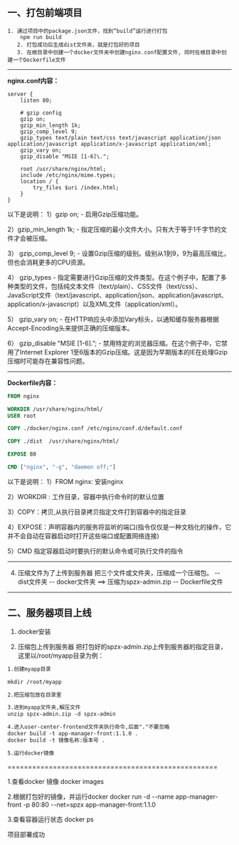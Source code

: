 ## 一、打包前端项目

    1. 通过项目中的package.json文件，找到“build”运行进行打包
        npm run build
       2. 打包成功后生成dist文件夹，就是打包好的项目
       3. 在根目录中创建一个docker文件夹中创建nginx.conf配置文件, 同时在根目录中创建一个Dockerfile文件

 

------

**nginx.conf内容：**

```nginx
server {
    listen 80;

    # gzip config
    gzip on;
    gzip_min_length 1k;
    gzip_comp_level 9;
    gzip_types text/plain text/css text/javascript application/json application/javascript application/x-javascript application/xml;
    gzip_vary on;
    gzip_disable "MSIE [1-6]\.";

    root /usr/share/nginx/html;
    include /etc/nginx/mime.types;
    location / {
        try_files $uri /index.html;
    }
}
```
以下是说明：
1）gzip on; - 启用Gzip压缩功能。

2）gzip_min_length 1k; - 指定压缩的最小文件大小。只有大于等于1千字节的文件才会被压缩。

3） gzip_comp_level 9; - 设置Gzip压缩的级别。级别从1到9，9为最高压缩比，但也会消耗更多的CPU资源。

4） gzip_types - 指定需要进行Gzip压缩的文件类型。在这个例子中，配置了多种类型的文件，包括纯文本文件（text/plain）、CSS文件（text/css）、JavaScript文件（text/javascript、application/json、application/javascript、application/x-javascript）以及XML文件（application/xml）。

5） gzip_vary on; - 在HTTP响应头中添加Vary标头，以通知缓存服务器根据Accept-Encoding头来提供正确的压缩版本。

6） gzip_disable "MSIE [1-6]\.”; - 禁用特定的浏览器压缩。在这个例子中，它禁用了Internet Explorer 1至6版本的Gzip压缩。这是因为早期版本的IE在处理Gzip压缩时可能存在兼容性问题。

------

**Dockerfile内容：**

```dockerfile
FROM nginx

WORKDIR /usr/share/nginx/html/
USER root

COPY ./docker/nginx.conf /etc/nginx/conf.d/default.conf

COPY ./dist  /usr/share/nginx/html/

EXPOSE 80

CMD ["nginx", "-g", "daemon off;"]
```

以下是说明：
1）FROM nginx: 安装nginx

2）WORKDIR : 工作目录，容器中执行命令时的默认位置

3）COPY：拷贝,从执行目录拷贝指定文件打到容器中的指定目录

4）EXPOSE：声明容器内的服务将监听的端口(指令仅仅是一种文档化的操作，它并不会自动在容器启动时打开这些端口或配置网络连接)

5）CMD 指定容器启动时要执行的默认命令或可执行文件的指令

------

4. 压缩文件为了上传到服务器
   把三个文件或文件夹，压缩成一个压缩包。
       -- dist文件夹
       -- docker文件夹        ==>  压缩为spzx-admin.zip 
       -- Dockerfile文件

------

## 二、服务器项目上线

1. docker安装



2. 压缩包上传到服务器
   把打包好的spzx-admin.zip上传到服务器的指定目录，这里以/root/myapp目录为例：

```tex
1.创建myapp目录

mkdir /root/myapp 

2.把压缩包放在目录里

3.进到myapp文件夹,解压文件
unzip spzx-admin.zip -d spzx-admin

4.进入user-center-frontend文件夹执行命令,后面"."不要忽略
docker build -t app-manager-front:1.1.0 .
docker build -t 镜像名称:版本号 .

5.运行docker镜像
```



===================================================

1.查看docker 镜像
docker images

2.根据打包好的镜像，并运行docker
docker run -d --name app-manager-front -p 80:80 --net=spzx app-manager-front:1.1.0

3.查看容器运行状态
docker ps

项目部署成功
